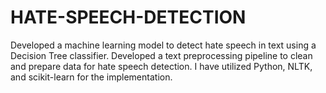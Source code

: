 # HATE-SPEECH-DETECTION
Developed a machine learning model to detect hate speech in text using a Decision Tree classifier. Developed a text preprocessing pipeline to clean and prepare data for hate speech detection. I have utilized Python, NLTK, and scikit-learn for the implementation.
